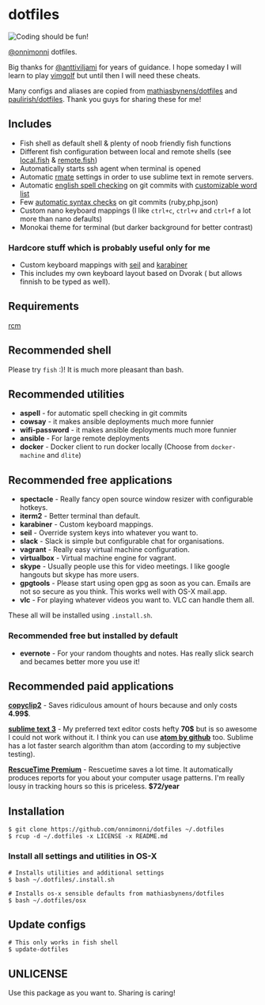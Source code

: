 # dotfiles
![Coding should be fun!](https://media.giphy.com/media/ytwDCq9aT3cgEyyYVO/giphy-tumblr.gif "Coding should be fun!")

[@onnimonni](https://github.com/onnimonni) dotfiles.

Big thanks for [@anttiviljami](https://github.com/anttiviljami) for years of guidance.
I hope someday I will learn to play [vimgolf](http://www.vimgolf.com/) but until then I will need these cheats.

Many configs and aliases are copied from [mathiasbynens/dotfiles](https://github.com/mathiasbynens/dotfiles/) and [paulirish/dotfiles](https://github.com/paulirish/dotfiles). Thank you guys for sharing these for me!

## Includes
- Fish shell as default shell & plenty of noob friendly fish functions
- Different fish configuration between local and remote shells (see [local.fish](config/fish/local.fish) & [remote.fish](config/fish/remote.fish))
- Automatically starts ssh agent when terminal is opened
- Automatic [rmate](https://github.com/aurora/rmate/blob/master/rmate) settings in order to use sublime text in remote servers.
- Automatic [english spell checking](git_template/hooks/prepare-commit-message) on git commits with [customizable word list](aspell.en.pws)
- Few [automatic syntax checks](git_template/hooks/pre-commit) on git commits (ruby,php,json)
- Custom nano keyboard mappings (I like `ctrl+c`, `ctrl+v` and `ctrl+f` a lot more than nano defaults)
- Monokai theme for terminal (but darker background for better contrast)

### Hardcore stuff which is probably useful only for me
- Custom keyboard mappings with [seil](https://pqrs.org/osx/karabiner/seil.html.en) and [karabiner](https://pqrs.org/osx/karabiner/)
- This includes my own keyboard layout based on Dvorak ( but allows finnish to be typed as well).

## Requirements
[rcm](https://github.com/thoughtbot/rcm)

## Recommended shell
Please try `fish` :)! It is much more pleasant than bash.

## Recommended utilities

- **aspell** - for automatic spell checking in git commits
- **cowsay** - it makes ansible deployments much more funnier
- **wifi-password** - it makes ansible deployments much more funnier
- **ansible** - For large remote deployments
- **docker** - Docker client to run docker locally (Choose from `docker-machine` and `dlite`)

## Recommended free applications
- **spectacle** - Really fancy open source window resizer with configurable hotkeys.
- **iterm2** - Better terminal than default.
- **karabiner** - Custom keyboard mappings.
- **seil** - Override system keys into whatever you want to.
- **slack** - Slack is simple but configurable chat for organisations.
- **vagrant** - Really easy virtual machine configuration.
- **virtualbox** - Virtual machine engine for vagrant.
- **skype** - Usually people use this for video meetings. I like google hangouts but skype has more users.
- **gpgtools** - Please start using open gpg as soon as you can. Emails are not so secure as you think. This works well with OS-X mail.app.
- **vlc** - For playing whatever videos you want to. VLC can handle them all.

These all will be installed using `.install.sh`.

### Recommended free but installed by default
- **evernote** - For your random thoughts and notes. Has really slick search and becames better more you use it!

## Recommended paid applications
**[copyclip2](https://fiplab.com/apps/copyclip-for-mac)** -
Saves ridiculous amount of hours because and only costs **4.99$**.

**[sublime text 3](https://www.sublimetext.com/buy)** - My preferred text editor costs hefty **70$** but is so awesome I could not work without it.
I think you can use **[atom by github](https://atom.io/)** too.
Sublime has a lot faster search algorithm than atom (according to my subjective testing).

**[RescueTime Premium](https://www.rescuetime.com/)** - Rescuetime saves a lot time. It automatically produces reports for you about your computer usage patterns. I'm really lousy in tracking hours so this is priceless. **$72/year**

## Installation
```
$ git clone https://github.com/onnimonni/dotfiles ~/.dotfiles
$ rcup -d ~/.dotfiles -x LICENSE -x README.md
```

### Install all settings and utilities in OS-X
```
# Installs utilities and additional settings
$ bash ~/.dotfiles/.install.sh

# Installs os-x sensible defaults from mathiasbynens/dotfiles
$ bash ~/.dotfiles/osx
```

## Update configs
```
# This only works in fish shell
$ update-dotfiles
```

## UNLICENSE
Use this package as you want to. Sharing is caring!


